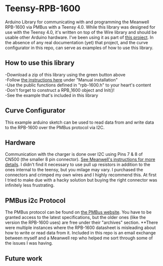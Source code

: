 # Teensy-RPB-1600
Arduino Library for communicating with and programming the Meanwell RPB-1600 via PMBus with a Teensy 4.0. While this library was designed for use with the Teensy 4.0, it's written on top of the Wire library and should be usable other Arduino hardware. I've been using it as part of [this project](https://github.com/maland16/citicar-charger). In the absence of any real documentation (yet) that project, and the curve configurator in this repo, can serve as examples of how to use this library.  

## How to use this library
-Download a zip of this library using the green button above  
-Follow [the instructions here](https://www.arduino.cc/en/guide/libraries) under "Manual installation"  
-Use the public functions defined in "rpb-1600.h" to your heart's content  
-Don't forget to construct a RPB_1600 object and Init()!  
-See the example that's included in this library  

## Curve Configurator  
This example arduino sketch can be used to read data from and write data to the RPB-1600 over the PMBus protocol via I2C.

## Hardware
Communication with the charger is done over I2C using Pins 7 & 8 of CN500 (the smaller 8 pin connector). [See Meanwell's instructions for more details](https://www.meanwell.com/webapp/product/search.aspx?prod=RPB-1600). I didn't find it necessary to use pull up resistors in addition to the ones internal to the teensy, but you milage may vary. I purchased the connectors and crimped my own wires and I highly recommend this. At first I tried to make due with a hacky solution but buying the right connector was infinitely less frustrating.  

## PMBus i2c Protocol
The PMBus protocol can be found on [the PMBus website](https://pmbus.org/specification-archives/). You have to be granted access to the latest specifications, but the older ones (like the version the RPB-1600 uses) are free under their "archives" section. **There were multiple instances where the RPB-1600 datasheet is misleading about how to write or read data from it. Included in this repo is an email exchange between myself and a Meanwell rep who helped me sort through some of the issues I was having.

## Future work